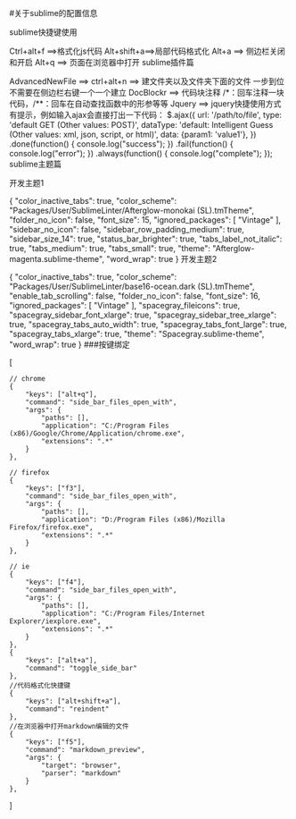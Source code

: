 #关于sublime的配置信息

sublime快捷键使用

Ctrl+alt+f ==>格式化js代码
Alt+shift+a==>局部代码格式化
Alt+a ==> 侧边栏关闭和开启
Alt+q ==> 页面在浏览器中打开
sublime插件篇

AdvancedNewFile ==> ctrl+alt+n ==> 建文件夹以及文件夹下面的文件 一步到位 不需要在侧边栏右键一个一个建立
DocBlockr ==> 代码块注释 /*：回车注释一块代码，/**：回车在自动查找函数中的形参等等
Jquery ==> jquery快捷使用方式 有提示，例如输入ajax会直接打出一下代码：
$.ajax({
            url: '/path/to/file',
            type: 'default GET (Other values: POST)',
            dataType: 'default: Intelligent Guess (Other values: xml, json, script, or html)',
            data: {param1: 'value1'},
        })
        .done(function() {
            console.log("success");
        })
        .fail(function() {
            console.log("error");
        })
        .always(function() {
            console.log("complete");
        });
sublime主题篇

开发主题1

{
	"color_inactive_tabs": true,
	"color_scheme": "Packages/User/SublimeLinter/Afterglow-monokai (SL).tmTheme",
	"folder_no_icon": false,
	"font_size": 15,
	"ignored_packages":
	[
		"Vintage"
	],
	"sidebar_no_icon": false,
	"sidebar_row_padding_medium": true,
	"sidebar_size_14": true,
	"status_bar_brighter": true,
	"tabs_label_not_italic": true,
	"tabs_medium": true,
	"tabs_small": true,
	"theme": "Afterglow-magenta.sublime-theme",
	"word_wrap": true
}
开发主题2

{
	"color_inactive_tabs": true,
	"color_scheme": "Packages/User/SublimeLinter/base16-ocean.dark (SL).tmTheme",
	"enable_tab_scrolling": false,
	"folder_no_icon": false,
	"font_size": 16,
	"ignored_packages":
	[
		"Vintage"
	],
	"spacegray_fileicons": true,
	"spacegray_sidebar_font_xlarge": true,
	"spacegray_sidebar_tree_xlarge": true,
	"spacegray_tabs_auto_width": true,
	"spacegray_tabs_font_large": true,
	"spacegray_tabs_xlarge": true,
	"theme": "Spacegray.sublime-theme",
	"word_wrap": true
}
###按键绑定

[

    // chrome
    {
        "keys": ["alt+q"],
        "command": "side_bar_files_open_with",
        "args": {
            "paths": [],
            "application": "C:/Program Files (x86)/Google/Chrome/Application/chrome.exe",
            "extensions": ".*"
        }
    },

    // firefox
    {
        "keys": ["f3"],
        "command": "side_bar_files_open_with",
        "args": {
            "paths": [],
            "application": "D:/Program Files (x86)/Mozilla Firefox/firefox.exe",
            "extensions": ".*"
        }
    },

    // ie
    {
        "keys": ["f4"],
        "command": "side_bar_files_open_with",
        "args": {
            "paths": [],
            "application": "C:/Program Files/Internet Explorer/iexplore.exe",
            "extensions": ".*"
        }
    },
    {
        "keys": ["alt+a"],
        "command": "toggle_side_bar"
    },
    //代码格式化快捷键
    {
        "keys": ["alt+shift+a"],
        "command": "reindent"
    },
    //在浏览器中打开markdown编辑的文件
    {
        "keys": ["f5"],
        "command": "markdown_preview",
        "args": {
            "target": "browser",
            "parser": "markdown"
        }
    },

]
